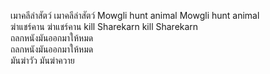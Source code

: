 เมาคลีล่าสัตว์ เมาคลีล่าสัตว์ Mowgli hunt animal Mowgli hunt animal  
ฆ่าแชร์คาน ฆ่าแชร์คาน kill Sharekarn kill Sharekarn  
ถลกหนังมันออกมาให้หมด  
ถลกหนังมันออกมาให้หมด  
มันฆ่าวัว มันฆ่าควาย
